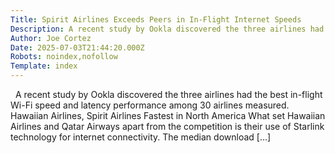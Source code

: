 ```yaml
---
Title: Spirit Airlines Exceeds Peers in In-Flight Internet Speeds
Description: A recent study by Ookla discovered the three airlines had the best in-flight Wi-Fi speed and latency performance among 30 airlines measured.   Hawaiian Airlines, Spirit Airlines Fastest in North Ameri...
Author: Joe Cortez
Date: 2025-07-03T21:44:20.000Z
Robots: noindex,nofollow
Template: index
---
```

&#160; A recent study by Ookla discovered the three airlines had the best in-flight Wi-Fi speed and latency performance among 30 airlines measured.   Hawaiian Airlines, Spirit Airlines Fastest in North America What set Hawaiian Airlines and Qatar Airways apart from the competition is their use of Starlink technology for internet connectivity. The median download [&#8230;]